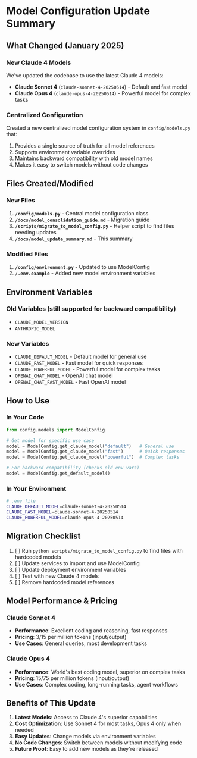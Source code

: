 # Model Configuration Update Summary

## What Changed (January 2025)

### New Claude 4 Models
We've updated the codebase to use the latest Claude 4 models:
- **Claude Sonnet 4** (`claude-sonnet-4-20250514`) - Default and fast model
- **Claude Opus 4** (`claude-opus-4-20250514`) - Powerful model for complex tasks

### Centralized Configuration
Created a new centralized model configuration system in `config/models.py` that:
1. Provides a single source of truth for all model references
2. Supports environment variable overrides
3. Maintains backward compatibility with old model names
4. Makes it easy to switch models without code changes

## Files Created/Modified

### New Files
1. **`/config/models.py`** - Central model configuration class
2. **`/docs/model_consolidation_guide.md`** - Migration guide
3. **`/scripts/migrate_to_model_config.py`** - Helper script to find files needing updates
4. **`/docs/model_update_summary.md`** - This summary

### Modified Files
1. **`/config/environment.py`** - Updated to use ModelConfig
2. **`/.env.example`** - Added new model environment variables

## Environment Variables

### Old Variables (still supported for backward compatibility)
- `CLAUDE_MODEL_VERSION`
- `ANTHROPIC_MODEL`

### New Variables
- `CLAUDE_DEFAULT_MODEL` - Default model for general use
- `CLAUDE_FAST_MODEL` - Fast model for quick responses  
- `CLAUDE_POWERFUL_MODEL` - Powerful model for complex tasks
- `OPENAI_CHAT_MODEL` - OpenAI chat model
- `OPENAI_CHAT_FAST_MODEL` - Fast OpenAI model

## How to Use

### In Your Code
```python
from config.models import ModelConfig

# Get model for specific use case
model = ModelConfig.get_claude_model("default")   # General use
model = ModelConfig.get_claude_model("fast")      # Quick responses
model = ModelConfig.get_claude_model("powerful")  # Complex tasks

# For backward compatibility (checks old env vars)
model = ModelConfig.get_default_model()
```

### In Your Environment
```bash
# .env file
CLAUDE_DEFAULT_MODEL=claude-sonnet-4-20250514
CLAUDE_FAST_MODEL=claude-sonnet-4-20250514
CLAUDE_POWERFUL_MODEL=claude-opus-4-20250514
```

## Migration Checklist

1. [ ] Run `python scripts/migrate_to_model_config.py` to find files with hardcoded models
2. [ ] Update services to import and use ModelConfig
3. [ ] Update deployment environment variables
4. [ ] Test with new Claude 4 models
5. [ ] Remove hardcoded model references

## Model Performance & Pricing

### Claude Sonnet 4
- **Performance**: Excellent coding and reasoning, fast responses
- **Pricing**: $3/$15 per million tokens (input/output)
- **Use Cases**: General queries, most development tasks

### Claude Opus 4
- **Performance**: World's best coding model, superior on complex tasks
- **Pricing**: $15/$75 per million tokens (input/output)
- **Use Cases**: Complex coding, long-running tasks, agent workflows

## Benefits of This Update

1. **Latest Models**: Access to Claude 4's superior capabilities
2. **Cost Optimization**: Use Sonnet 4 for most tasks, Opus 4 only when needed
3. **Easy Updates**: Change models via environment variables
4. **No Code Changes**: Switch between models without modifying code
5. **Future Proof**: Easy to add new models as they're released
